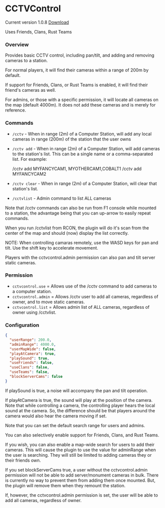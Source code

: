 # CCTVControl
Current version 1.0.8 [Download](https://code.remod.org/CCTVControl.cs)

Uses Friends, Clans, Rust Teams

### Overview
Provides basic CCTV control, including pan/tilt, and adding and removing cameras to a station.

For normal players, it will find their cameras within a range of 200m by default.

If support for Friends, Clans, or Rust Teams is enabled, it will find their friend's cameras as well.

For admins, or those with a specific permission, it will locate all cameras on the map (default 4000m).  It does not add these cameras and is merely for reference.

### Commands

- `/cctv` - When in range (2m) of a Computer Station, will add any local cameras in range (200m) of the station that the user owns
- `/cctv add` - When in range (2m) of a Computer Station, will add cameras to the station's list.  This can be a single name or a comma-separated list.  For example:

  /cctv add MYFANCYCAM1, MYOTHERCAM1,COBALT1
  /cctv add MYFANCYCAM2

- `/cctv clear` - When in range (2m) of a Computer Station, will clear that station's list.
- `/cctvlist` - Admin command to list ALL cameras

Note that /cctv commands can also be run from F1 console while mounted to a station, the advantage being that you can up-arrow to easily repeat commands.

When you run /cctvlist from RCON, the plugin will do it's scan from the center of the map and should (now) display the list correctly.

NOTE: When controlling camaras remotely, use the WASD keys for pan and tilt.  Use the shift key to accelerate movement.

Players with the cctvcontrol.admin permission can also pan and tilt server static cameras.

### Permission

- `cctvcontrol.use` = Allows use of the /cctv command to add cameras to a computer station.
- `cctvcontrol.admin` = Allows /cctv user to add all cameras, regardless of owner, and to move static cameras.
- `cctvcontrol.list` = Allows admin list of ALL cameras, regardless of owner using /cctvlist.

### Configuration

```json
{
  "userRange": 200.0,
  "adminRange": 4000.0,
  "userMapWide": false,
  "playAtCamera": true,
  "playSound": true,
  "useFriends": false,
  "useClans": false,
  "useTeams": false,
  "blockServerCams": false
}
```

If playSound is true, a noise will accompany the pan and tilt operation.

If playAtCamera is true, the sound will play at the position of the camera.  Note that while controlling a camera, the controlling player hears the local sound at the camera.  So, the difference should be that players around the camera would also hear the camera moving if set.

Note that you can set the default search range for users and admins.

You can also selectively enable support for Friends, Clans, and Rust Teams.

If you wish, you can also enable a map-wide search for users to add their cameras.  This will cause the plugin to use the value for adminRange when the user is searching.  They will still be limited to adding cameras they or their friends own.

If you set blockServerCams true, a user without the cctvcontrol.admin permission will not be able to add server/monument cameras in bulk.  There is currently no way to prevent them from adding them once mounted.  But, the plugin will remove them when they remount the station.

If, however, the cctvcontrol.admin permission is set, the user will be able to add all cameras, regardless of owner.

